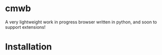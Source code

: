 # cmwb
A very lightweight work in progress browser written in python, and soon to support extensions!

# Installation
